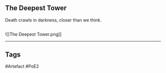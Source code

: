 ## The Deepest Tower
Death crawls in darkness, closer than we think.
##
![[The Deepest Tower.png]]

---
## Tags
#Artefact
#PoE2